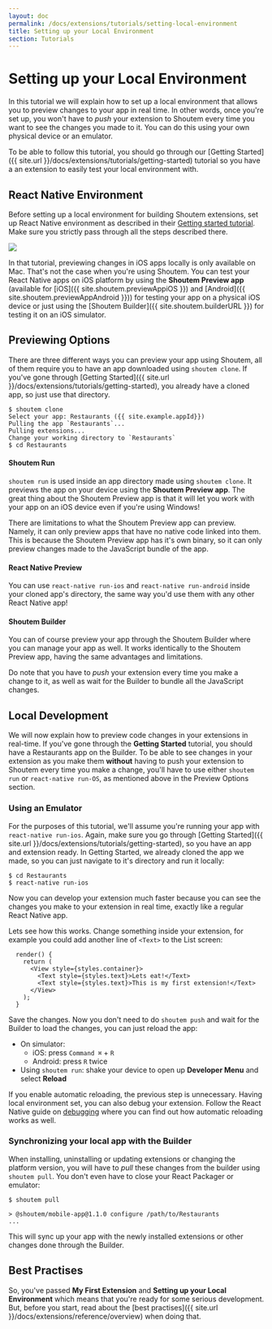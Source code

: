 ```yaml
---
layout: doc
permalink: /docs/extensions/tutorials/setting-local-environment
title: Setting up your Local Environment
section: Tutorials
---
```


# Setting up your Local Environment

In this tutorial we will explain how to set up a local environment that allows you to preview changes to your app in real time. In other words, once you're set up, you won't have to _push_ your extension to Shoutem every time you want to see the changes you made to it. You can do this using your own physical device or an emulator.

To be able to follow this tutorial, you should go through our [Getting Started]({{ site.url }}/docs/extensions/tutorials/getting-started) tutorial so you have a an extension to easily test your local environment with.

## React Native Environment

Before setting up a local environment for building Shoutem extensions, set up React Native environment as described in their [Getting started tutorial](https://facebook.github.io/react-native/docs/getting-started.html). Make sure you strictly pass through all the steps described there.

<p class="image">
<img src='{{ site.url }}/img/tutorials/setting-local-environment/rn-getting-started.png'/>
</p>

In that tutorial, previewing changes in iOS apps locally is only available on Mac. That's not the case when you're using Shoutem. You can test your React Native apps on iOS platform by using the **Shoutem Preview app** (available for [iOS]({{ site.shoutem.previewAppiOS }}) and [Android]({{ site.shoutem.previewAppAndroid }})) for testing your app on a physical iOS device or just using the [Shoutem Builder]({{ site.shoutem.builderURL }}) for testing it on an iOS simulator.

## Previewing Options

There are three different ways you can preview your app using Shoutem, all of them require you to have an app downloaded using `shoutem clone`. If you've gone through [Getting Started]({{ site.url }}/docs/extensions/tutorials/getting-started), you already have a cloned app, so just use that directory.

```ShellSession
$ shoutem clone
Select your app: Restaurants ({{ site.example.appId}})
Pulling the app `Restaurants`...
Pulling extensions...
Change your working directory to `Restaurants`
$ cd Restaurants
```

#### Shoutem Run

`shoutem run` is used inside an app directory made using `shoutem clone`. It previews the app on your device using the **Shoutem Preview app**. The great thing about the Shoutem Preview app is that it will let you work with your app on an iOS device even if you're using Windows!

There are limitations to what the Shoutem Preview app can preview. Namely, it can only preview apps that have no native code linked into them. This is because the Shoutem Preview app has it's own binary, so it can only preview changes made to the JavaScript bundle of the app.

#### React Native Preview

 You can use `react-native run-ios` and `react-native run-android` inside your cloned app's directory, the same way you'd use them with any other React Native app!

#### Shoutem Builder

You can of course preview your app through the Shoutem Builder where you can manage your app as well. It works identically to the Shoutem Preview app, having the same advantages and limitations.

Do note that you have to _push_ your extension every time you make a change to it, as well as wait for the Builder to bundle all the JavaScript changes.

## Local Development

We will now explain how to preview code changes in your extensions in real-time. If you've gone through the **Getting Started** tutorial, you should have a Restaurants app on the Builder. To be able to see changes in your extension as you make them **without** having to push your extension to Shoutem every time you make a change, you'll have to use either `shoutem run` or `react-native run-OS`, as mentioned above in the Preview Options section.

### Using an Emulator

For the purposes of this tutorial, we'll assume you're running your app with `react-native run-ios`. Again, make sure you go through [Getting Started]({{ site.url }}/docs/extensions/tutorials/getting-started), so you have an app and extension ready. In Getting Started, we already cloned the app we made, so you can just navigate to it's directory and run it locally:

```ShellSession
$ cd Restaurants
$ react-native run-ios
```

Now you can develop your extension much faster because you can see the changes you make to your extension in real time, exactly like a regular React Native app.

Lets see how this works. Change something inside your extension, for example you could add another line of `<Text>` to the List screen:

```javascript{5}
  render() {
    return (
      <View style={styles.container}>
        <Text style={styles.text}>Lets eat!</Text>
        <Text style={styles.text}>This is my first extension!</Text>
      </View>
    );
  }
```

Save the changes. Now you don't need to do `shoutem push` and wait for the Builder to load the changes, you can just reload the app:
- On simulator:
  - iOS: press `Command ⌘` + `R`
  - Android: press `R` twice
- Using `shoutem run`: shake your device to open up **Developer Menu** and select **Reload**

If you enable automatic reloading, the previous step is unnecessary. Having local environment set, you can also debug your extension. Follow the React Native guide on [debugging](https://facebook.github.io/react-native/docs/debugging.html) where you can find out how automatic reloading works as well.

### Synchronizing your local app with the Builder

When installing, uninstalling or updating extensions or changing the platform version, you will have to _pull_ these changes from the builder using `shoutem pull`. You don't even have to close your React Packager or emulator:

```ShellSession
$ shoutem pull

> @shoutem/mobile-app@1.1.0 configure /path/to/Restaurants
...
```

This will sync up your app with the newly installed extensions or other changes done through the Builder.

## Best Practises

So, you've passed **My First Extension** and **Setting up your Local Environment** which means that you're ready for some serious development. But, before you start, read about the [best practises]({{ site.url }}/docs/extensions/reference/overview) when doing that.
